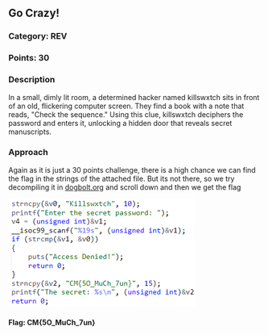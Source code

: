 ## Go Crazy!
### Category: REV
### Points: 30
### Description
In a small, dimly lit room, a determined hacker named killswxtch sits in front of an old, flickering computer screen. They find a book with a note that reads, "Check the sequence." Using this clue, killswxtch deciphers the password and enters it, unlocking a hidden door that reveals secret manuscripts.

### Approach
Again as it is just a 30 points challenge, there is a high chance we can find the flag in the strings of the attached file. But its not there, so we try decompiling it in [dogbolt.org](https://dogbolt.org/?id=ab7c86c4-793e-4069-9eeb-10dc8014fc74) and scroll down and then we get the flag

![alt text](Go_Crazy.png)

#### Flag: CM{5O_MuCh_7un}

